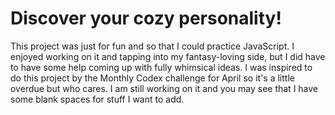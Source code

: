 # Discover your cozy personality!

This project was just for fun and so that I could practice JavaScript. I enjoyed working on it and tapping into my fantasy-loving side, but I did have to have some help coming up with fully whimsical ideas. I was inspired to do this project by the Monthly Codex challenge for April so it's a little overdue but who cares. I am still working on it and you may see that I have some blank spaces for stuff I want to add. 
